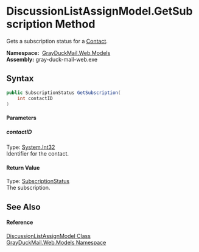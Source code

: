 DiscussionListAssignModel.GetSubscription Method
================================================
Gets a subscription status for a [Contact][1].

  **Namespace:**  [GrayDuckMail.Web.Models][2]  
  **Assembly:** gray-duck-mail-web.exe

Syntax
------

```csharp
public SubscriptionStatus GetSubscription(
	int contactID
)
```

#### Parameters

##### *contactID*
Type: [System.Int32][3]  
 Identifier for the contact.

#### Return Value
Type: [SubscriptionStatus][4]  
 The subscription. 

See Also
--------

#### Reference
[DiscussionListAssignModel Class][5]  
[GrayDuckMail.Web.Models Namespace][2]  

[1]: ../../GrayDuckMail.Common.Database/Contact/README.md
[2]: ../README.md
[3]: https://docs.microsoft.com/dotnet/api/system.int32
[4]: ../../GrayDuckMail.Common.Database/SubscriptionStatus/README.md
[5]: README.md